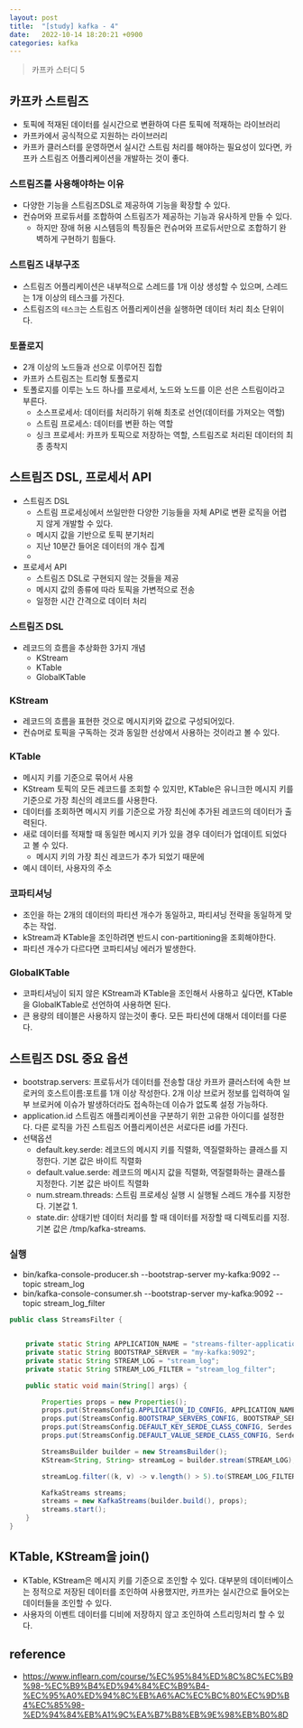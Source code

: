 ```yaml
---
layout: post
title:  "[study] kafka - 4"
date:   2022-10-14 18:20:21 +0900
categories: kafka
---
```


> 카프카 스터디 5

## 카프카 스트림즈
- 토픽에 적재된 데이터를 실시간으로 변환하여 다른 토픽에 적재하는 라이브러리
- 카프카에서 공식적으로 지원하는 라이브러리
- 카프카 클러스터를 운영하면서 실시간 스트림 처리를 해야하는 필요성이 있다면, 카프카 스트림즈 어플리케이션을 개발하는 것이 좋다.

### 스트림즈를 사용해야하는 이유
- 다양한 기능을 스트림즈DSL로 제공하여 기능을 확장할 수 있다.
- 컨슈머와 프로듀서를 조합하여 스트림즈가 제공하는 기능과 유사하게 만들 수 있다.
    - 하지만 장애 허용 시스템등의 특징들은 컨슈머와 프로듀서만으로 조합하기 완벽하게 구현하기 힘들다.

### 스트림즈 내부구조
- 스트림즈 어플리케이션은 내부적으로 스레드를 1개 이상 생성할 수 있으며, 스레드는 1개 이상의 테스크를 가진다.
- 스트림즈의 `테스크`는 스트림즈 어플리케이션을 실행하면 데이터 처리 최소 단위이다.

### 토폴로지
- 2개 이상의 노드들과 선으로 이루어진 집합
- 카프카 스트림즈는 트리형 토폴로지
- 토폴로지를 이루는 노드 하나를 프로세서, 노드와 노드를 이은 선은 스트림이라고 부른다.
    - 소스프로세서: 데이터를 처리하기 위해 최초로 선언(데이터를 가져오는 역할)
    - 스트림 프로세스: 데이터를 변환 하는 역할
    - 싱크 프로세서: 카프카 토픽으로 저장하는 역할, 스트림즈로 처리된 데이터의 최종 종착지 

## 스트림즈 DSL, 프로세서 API
- 스트림즈 DSL
    - 스트림 프로세싱에서 쓰일만한 다양한 기능들을 자체 API로 변환 로직을 어렵지 않게 개발할 수 있다.
    - 메시지 값을 기반으로 토픽 분기처리
    - 지난 10분간 들어온 데이터의 개수 집계
    - 
- 프로세서 API 
    - 스트림즈 DSL로 구현되지 않는 것들을 제공
    - 메시지 값의 종류에 따라 토픽을 가변적으로 전송
    - 일정한 시간 간격으로 데이터 처리


### 스트림즈 DSL
- 레코드의 흐름을 추상화한 3가지 개념
    - KStream
    - KTable
    - GlobalKTable

### KStream
- 레코드의 흐름을 표현한 것으로 메시지키와 값으로 구성되어있다.
- 컨슈머로 토픽을 구독하는 것과 동일한 선상에서 사용하는 것이라고 볼 수 있다.

### KTable
- 메시지 키를 기준으로 묶어서 사용
- KStream 토픽의 모든 레코드를 조회할 수 있지만, KTable은 유니크한 메시지 키를 기준으로 가장 최신의 레코드를 사용한다.
- 데이터를 조회하면 메시지 키를 기준으로 가장 최신에 추가된 레코드의 데이터가 출력된다.
- 새로 데이터를 적재할 때 동일한 메시지 키가 있을 경우 데이터가 업데이트 되었다고 볼 수 있다.
    - 메시지 키의 가장 최신 레코드가 추가 되었기 때문에
- 예시 데이터, 사용자의 주소

### 코파티셔닝
- 조인을 하는 2개의 데이터의 파티션 개수가 동일하고, 파티셔닝 전략을 동일하게 맞추는 작업.
- kStream과 KTable을 조인하려면 반드시 con-partitioning을 조회해야한다.
- 파티션 개수가 다르다면 코파티셔닝 에러가 발생한다.

### GlobalKTable
- 코파티셔닝이 되지 않은 KStream과 KTable을 조인해서 사용하고 싶다면, KTable을 GlobalKTable로 선언하여 사용하면 된다.
- 큰 용량의 테이블은 사용하지 않는것이 좋다. 모든 파티션에 대해서 데이터를 다룬다.

## 스트림즈 DSL 중요 옵션
- bootstrap.servers: 프로듀서가 데이터를 전송할 대상 카프카 클러스터에 속한 브로커의 호스트이름:포트를 1개 이상 작성한다. 2개 이상 브로커 정보를 입력하여 일부 브로커에 이슈가 발생하더라도 접속하는데 이슈가 없도록 설정 가능하다.
- application.id 스트림즈 애플리케이션을 구분하기 위한 고유한 아이디를 설정한다. 다른 로직을 가진 스트림즈 어플리케이션은 서로다른 id를 가진다.
- 선택옵션
    - default.key.serde: 레코드의 메시지 키를 직렬화, 역질렬화하는 클래스를 지정한다. 기본 값은 바이트 직렬화
    - default.value.serde: 레코드의 메시지 값을 직렬화, 역질렬화하는 클래스를 지정한다. 기본 값은 바이트 직렬화
    - num.stream.threads: 스트림 프로세싱 실행 시 실행될 스레드 개수를 지정한다. 기본값 1.
    - state.dir: 상태기반 데이터 처리를 할 때 데이터를 저장할 때 디렉토리를 지정. 기본 값은 /tmp/kafka-streams.

### 실행
- bin/kafka-console-producer.sh --bootstrap-server my-kafka:9092 --topic stream_log
- bin/kafka-console-consumer.sh --bootstrap-server my-kafka:9092 --topic stream_log_filter

```java
public class StreamsFilter {


    private static String APPLICATION_NAME = "streams-filter-application";
    private static String BOOTSTRAP_SERVER = "my-kafka:9092";
    private static String STREAM_LOG = "stream_log";
    private static String STREAM_LOG_FILTER = "stream_log_filter";

    public static void main(String[] args) {

        Properties props = new Properties();
        props.put(StreamsConfig.APPLICATION_ID_CONFIG, APPLICATION_NAME);
        props.put(StreamsConfig.BOOTSTRAP_SERVERS_CONFIG, BOOTSTRAP_SERVER);
        props.put(StreamsConfig.DEFAULT_KEY_SERDE_CLASS_CONFIG, Serdes.String().getClass());
        props.put(StreamsConfig.DEFAULT_VALUE_SERDE_CLASS_CONFIG, Serdes.String().getClass());

        StreamsBuilder builder = new StreamsBuilder();
        KStream<String, String> streamLog = builder.stream(STREAM_LOG);

        streamLog.filter((k, v) -> v.length() > 5).to(STREAM_LOG_FILTER);

        KafkaStreams streams;
        streams = new KafkaStreams(builder.build(), props);
        streams.start();
    }
}

```

## KTable, KStream을 join()
- KTable, KStream은 메시지 키를 기준으로 조인할 수 있다. 대부분의 데이터베이스는 정적으로 저장된 데이터를 조인하여 사용했지만, 카프카는 실시간으로 들어오는 데이터들을 조인할 수 있다.
- 사용자의 이벤트 데이터를 디비에 저장하지 않고 조인하여 스트리밍처리 할 수 있다.




## reference
- https://www.inflearn.com/course/%EC%95%84%ED%8C%8C%EC%B9%98-%EC%B9%B4%ED%94%84%EC%B9%B4-%EC%95%A0%ED%94%8C%EB%A6%AC%EC%BC%80%EC%9D%B4%EC%85%98-%ED%94%84%EB%A1%9C%EA%B7%B8%EB%9E%98%EB%B0%8D